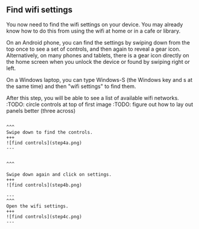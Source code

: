 ## Find wifi settings

You now need to find the wifi settings on your device. You may already know how to do this from using the wifi at home or in a cafe or library.

  On an Android phone, you can find the settings by swiping down from the top once to see a set of controls, and then again to reveal a gear icon.  Alternatively, on many phones and tablets, there is a gear icon directly on the home screen when you unlock the device or found by swiping right or left.

  On a Windows laptop, you can type Windows-S (the Windows key and s at the same time) and then "wifi settings" to find them.

  After this step, you will be able to see a list of available wifi networks.
  :TODO: circle controls at top of first image
  :TODO: figure out how to lay out panels better (three across)

````{panels}

^^^
Swipe down to find the controls.
+++
![find controls](step4a.png)
---


^^^

Swipe down again and click on settings.
+++
![find controls](step4b.png) 

---
^^^
Open the wifi settings.
+++
![find controls](step4c.png) 
---
````
